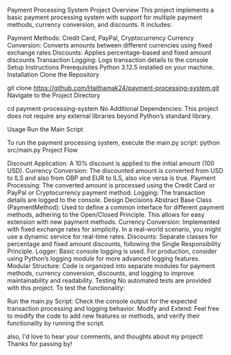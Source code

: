 Payment Processing System
Project Overview
This project implements a basic payment processing system with support for multiple payment methods, currency conversion, and discounts. It includes:

Payment Methods: Credit Card, PayPal, Cryptocurrency
Currency Conversion: Converts amounts between different currencies using fixed exchange rates
Discounts: Applies percentage-based and fixed amount discounts
Transaction Logging: Logs transaction details to the console
Setup Instructions
Prerequisites
Python 3.12.5 installed on your machine.
Installation
Clone the Repository

git clone https://github.com/Haithamak24/payment-processing-system.git
Navigate to the Project Directory

cd payment-processing-system
No Additional Dependencies: This project does not require any external libraries beyond Python’s standard library.

Usage
Run the Main Script

To run the payment processing system, execute the main.py script:
python src/main.py
Project Flow

Discount Application: A 10% discount is applied to the initial amount (100 USD).
Currency Conversion: The discounted amount is converted from USD to ILS and also from GBP and EUR to ILS, also vice versa is true.
Payment Processing: The converted amount is processed using the Credit Card or PayPal or Cryptocurrency payment method.
Logging: The transaction details are logged to the console.
Design Decisions
Abstract Base Class (PaymentMethod): Used to define a common interface for different payment methods, adhering to the Open/Closed Principle. This allows for easy extension with new payment methods.
Currency Conversion: Implemented with fixed exchange rates for simplicity. In a real-world scenario, you might use a dynamic service for real-time rates.
Discounts: Separate classes for percentage and fixed amount discounts, following the Single Responsibility Principle.
Logger: Basic console logging is used. For production, consider using Python’s logging module for more advanced logging features.
Modular Structure: Code is organized into separate modules for payment methods, currency conversion, discounts, and logging to improve maintainability and readability.
Testing
No automated tests are provided with this project. To test the functionality:

Run the main.py Script: Check the console output for the expected transaction processing and logging behavior.
Modify and Extend: Feel free to modify the code to add new features or methods, and verify their functionality by running the script.

also, I'd love to hear your comments, and thoughts about my project!
Thanks for passing by!
